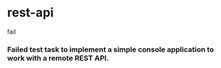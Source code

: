 # rest-api
fail
### Failed test task to implement a simple console application to work with a remote REST API.
